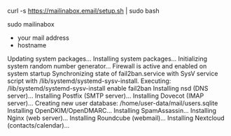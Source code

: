 

curl -s https://mailinabox.email/setup.sh | sudo bash

sudo mailinabox

* your mail address
* hostname

Updating system packages...
Installing system packages...
Initializing system random number generator...
Firewall is active and enabled on system startup
Synchronizing state of fail2ban.service with SysV service script with /lib/systemd/systemd-sysv-install.
Executing: /lib/systemd/systemd-sysv-install enable fail2ban
Installing nsd (DNS server)...
Installing Postfix (SMTP server)...
Installing Dovecot (IMAP server)...
Creating new user database: /home/user-data/mail/users.sqlite
Installing OpenDKIM/OpenDMARC...
Installing SpamAssassin...
Installing Nginx (web server)...
Installing Roundcube (webmail)...
Installing Nextcloud (contacts/calendar)...